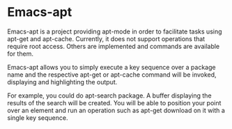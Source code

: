 Emacs-apt
=========

Emacs-apt is a project providing apt-mode in order to facilitate
tasks using apt-get and apt-cache. Currently, it does not support
operations that require root access. Others are implemented and commands
are available for them.

Emacs-apt allows you to simply execute a key sequence over a package
name and the respective apt-get or apt-cache command will be invoked,
displaying and highlighting the output.

For example, you could do apt-search package.
A buffer displaying the results of the search will be created.
You will be able to position your point over an element and 
run an operation such as apt-get download on it with a single
key sequence.

